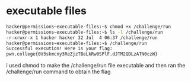# executable files

```bash
hacker@permissions~executable-files:~$ chmod +x /challenge/run
hacker@permissions~executable-files:~$ ls -l /challenge/run
-r-xrwxr-x 1 hacker hacker 32 Jul  4 06:37 /challenge/run
hacker@permissions~executable-files:~$ /challenge/run
Successful execution! Here is your flag:
pwn.college{0V3skmcny3ReZjzTBeLkRw0SPlF.dJTM2QDLzATN0czW}
```

i used chmod to make the /challenge/run file executable and then ran the /challenge/run command to obtain the flag
